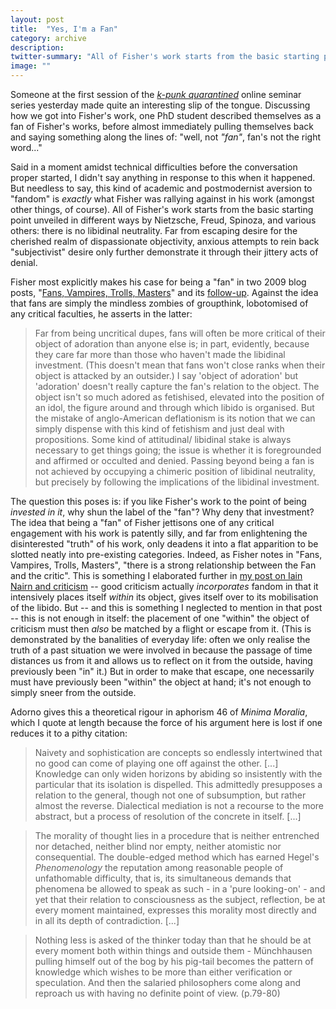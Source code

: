 ```yaml
---
layout: post
title:  "Yes, I'm a Fan"
category: archive
description:
twitter-summary: "All of Fisher's work starts from the basic starting point: there is no libidinal neutrality."
image: ""
---
```


Someone at the first session of the [*k-punk quarantined*](https://blog.bham.ac.uk/englitpostgrad/2020/05/15/ctrg-k-punk-quarantined-26-05-2020-23-06-2020/) online seminar series yesterday made quite an interesting slip of the tongue. Discussing how we got into Fisher's work, one PhD student described themselves as a fan of Fisher's works, before almost immediately pulling themselves back and saying something along the lines of: "well, not *"fan"*, fan's not the right word..."

Said in a moment amidst technical difficulties before the conversation proper started, I didn't say anything in response to this when it happened. But needless to say, this kind of academic and postmodernist aversion to "fandom" is *exactly* what Fisher was rallying against in his work (amongst other things, of course). All of Fisher's work starts from the basic starting point unveiled in different ways by Nietzsche, Freud, Spinoza, and various others: there is no libidinal neutrality. Far from escaping desire for the cherished realm of dispassionate objectivity, anxious attempts to rein back "subjectivist" desire only further demonstrate it through their jittery acts of denial.

Fisher most explicitly makes his case for being a "fan" in two 2009 blog posts, "[Fans, Vampires, Trolls, Masters](http://k-punk.abstractdynamics.org/archives/011172.html)" and its [follow-up](http://k-punk.abstractdynamics.org/archives/011182.html). Against the idea that fans are simply the mindless zombies of groupthink, lobotomised of any critical faculties, he asserts in the latter:

>Far from being uncritical dupes, fans will often be more critical of their object of adoration than anyone else is; in part, evidently, because they care far more than those who haven't made the libidinal investment. (This doesn't mean that fans won't close ranks when their object is attacked by an outsider.) I say 'object of adoration' but 'adoration' doesn't really capture the fan's relation to the object. The object isn't so much adored as fetishised, elevated into the position of an idol, the figure around and through which libido is organised. But the mistake of anglo-American deflationism is its notion that we can simply dispense with this kind of fetishism and just deal with propositions. Some kind of attitudinal/ libidinal stake is always necessary to get things going; the issue is whether it is foregrounded and affirmed or occulted and denied. Passing beyond being a fan is not achieved by occupying a chimeric position of libidinal neutrality, but precisely by following the implications of the libidinal investment.

The question this poses is: if you like Fisher's work to the point of being *invested in it*, why shun the label of the "fan"? Why deny that investment? The idea that being a "fan" of Fisher jettisons one of any critical engagement with his work is patently silly, and far from enlightening the disinterested "truth" of his work, only deadens it into a flat apparition to be slotted neatly into pre-existing categories. Indeed, as Fisher notes in "Fans, Vampires, Trolls, Masters", "there is a strong relationship between the Fan and the critic". This is something I elaborated further in [my post on Iain Nairn and criticism](https://www.underscoreblog.com/archive/2020/03/28/theorist-intensifier.html) -- good criticism actually *incorporates* fandom in that it intensively places itself *within* its object, gives itself over to its mobilisation of the libido. But -- and this is something I neglected to mention in that post -- this is not enough in itself: the placement of one "within" the object of criticism must then *also* be matched by a flight or escape from it. (This is demonstrated by the banalities of everyday life: often we only realise the truth of a past situation we were involved in because the passage of time distances us from it and allows us to reflect on it from the outside, having previously been "in" it.) But in order to make that escape, one necessarily must have previously been "within" the object at hand; it's not enough to simply sneer from the outside.

Adorno gives this a theoretical rigour in aphorism 46 of *Minima Moralia*, which I quote at length because the force of his argument here is lost if one reduces it to a pithy citation:

> Naivety and sophistication are concepts so endlessly intertwined that no good can come of playing one off against the other. [...] Knowledge can only widen horizons by abiding so insistently with the particular that its isolation is dispelled. This admittedly presupposes a relation to the general, though not one of subsumption, but rather almost the reverse. Dialectical mediation is not a recourse to the more abstract, but a process of resolution of the concrete in itself. [...]

>The morality of thought lies in a procedure that is neither entrenched nor detached, neither blind nor empty, neither atomistic nor consequential. The double-edged method which has earned Hegel's *Phenomenology* the reputation among reasonable people of unfathomable difficulty, that is, its simultaneous demands that phenomena be allowed to speak as such - in a 'pure looking-on' - and yet that their relation to consciousness as the subject, reflection, be at every moment maintained, expresses this morality most directly and in all its depth of contradiction. [...]

> Nothing less is asked of the thinker today than that he should be at every moment both within things and outside them -  Münchhausen pulling himself out of the bog by his pig-tail becomes the pattern of knowledge which wishes to be more than either verification or speculation. And then the salaried philosophers come along and reproach us with having no definite point of view. (p.79-80)
